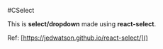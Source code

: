 #CSelect

This is __select/dropdown__ made using **react-select**.

Ref: [https://jedwatson.github.io/react-select/]() 
